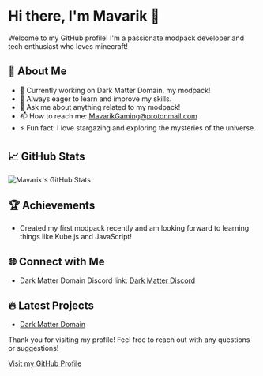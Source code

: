 # Hi there, I'm Mavarik 👋

Welcome to my GitHub profile! I'm a passionate modpack developer and tech enthusiast who loves minecraft!

## 🚀 About Me

- 💼 Currently working on Dark Matter Domain, my modpack!
- 🌱 Always eager to learn and improve my skills.
- 💬 Ask me about anything related to my modpack!
- 📫 How to reach me: [MavarikGaming@protonmail.com](mailto:mavarikgaming@protonmail.com)
- ⚡ Fun fact: I love stargazing and exploring the mysteries of the universe.

## 📈 GitHub Stats

![Mavarik's GitHub Stats](https://github-readme-stats.vercel.app/api?username=Mavarik-DarkMatterDomain&show_icons=true&theme=dark)

## 🏆 Achievements

- Created my first modpack recently and am looking forward to learning things like Kube.js and JavaScript!

## 🌐 Connect with Me

- Dark Matter Domain Discord link: [Dark Matter Discord](https://discord.gg/FNpVsHu7ZP)

## 🔥 Latest Projects

- [Dark Matter Domain](https://github.com/Mavarik-DarkMatterDomain/DarkMatterDomain)

Thank you for visiting my profile! Feel free to reach out with any questions or suggestions!

[Visit my GitHub Profile](https://github.com/Mavarik-DarkMatterDomain)
